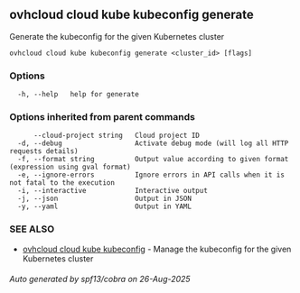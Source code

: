 ## ovhcloud cloud kube kubeconfig generate

Generate the kubeconfig for the given Kubernetes cluster

```
ovhcloud cloud kube kubeconfig generate <cluster_id> [flags]
```

### Options

```
  -h, --help   help for generate
```

### Options inherited from parent commands

```
      --cloud-project string   Cloud project ID
  -d, --debug                  Activate debug mode (will log all HTTP requests details)
  -f, --format string          Output value according to given format (expression using gval format)
  -e, --ignore-errors          Ignore errors in API calls when it is not fatal to the execution
  -i, --interactive            Interactive output
  -j, --json                   Output in JSON
  -y, --yaml                   Output in YAML
```

### SEE ALSO

* [ovhcloud cloud kube kubeconfig](ovhcloud_cloud_kube_kubeconfig.md)	 - Manage the kubeconfig for the given Kubernetes cluster

###### Auto generated by spf13/cobra on 26-Aug-2025
